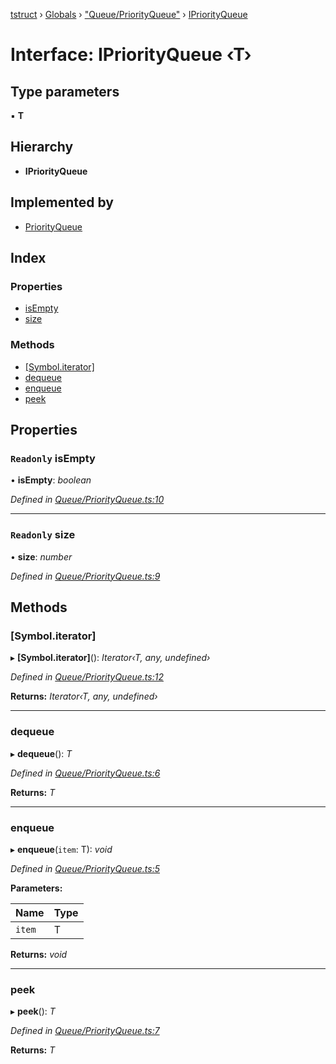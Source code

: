 [tstruct](../README.md) › [Globals](../globals.md) › ["Queue/PriorityQueue"](../modules/_queue_priorityqueue_.md) › [IPriorityQueue](_queue_priorityqueue_.ipriorityqueue.md)

# Interface: IPriorityQueue ‹**T**›

## Type parameters

▪ **T**

## Hierarchy

* **IPriorityQueue**

## Implemented by

* [PriorityQueue](../classes/_queue_priorityqueue_.priorityqueue.md)

## Index

### Properties

* [isEmpty](_queue_priorityqueue_.ipriorityqueue.md#readonly-isempty)
* [size](_queue_priorityqueue_.ipriorityqueue.md#readonly-size)

### Methods

* [[Symbol.iterator]](_queue_priorityqueue_.ipriorityqueue.md#[symbol.iterator])
* [dequeue](_queue_priorityqueue_.ipriorityqueue.md#dequeue)
* [enqueue](_queue_priorityqueue_.ipriorityqueue.md#enqueue)
* [peek](_queue_priorityqueue_.ipriorityqueue.md#peek)

## Properties

### `Readonly` isEmpty

• **isEmpty**: *boolean*

*Defined in [Queue/PriorityQueue.ts:10](https://github.com/powerofsoul/tstruct/blob/722736b/src/Queue/PriorityQueue.ts#L10)*

___

### `Readonly` size

• **size**: *number*

*Defined in [Queue/PriorityQueue.ts:9](https://github.com/powerofsoul/tstruct/blob/722736b/src/Queue/PriorityQueue.ts#L9)*

## Methods

###  [Symbol.iterator]

▸ **[Symbol.iterator]**(): *Iterator‹T, any, undefined›*

*Defined in [Queue/PriorityQueue.ts:12](https://github.com/powerofsoul/tstruct/blob/722736b/src/Queue/PriorityQueue.ts#L12)*

**Returns:** *Iterator‹T, any, undefined›*

___

###  dequeue

▸ **dequeue**(): *T*

*Defined in [Queue/PriorityQueue.ts:6](https://github.com/powerofsoul/tstruct/blob/722736b/src/Queue/PriorityQueue.ts#L6)*

**Returns:** *T*

___

###  enqueue

▸ **enqueue**(`item`: T): *void*

*Defined in [Queue/PriorityQueue.ts:5](https://github.com/powerofsoul/tstruct/blob/722736b/src/Queue/PriorityQueue.ts#L5)*

**Parameters:**

Name | Type |
------ | ------ |
`item` | T |

**Returns:** *void*

___

###  peek

▸ **peek**(): *T*

*Defined in [Queue/PriorityQueue.ts:7](https://github.com/powerofsoul/tstruct/blob/722736b/src/Queue/PriorityQueue.ts#L7)*

**Returns:** *T*

